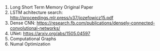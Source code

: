 1. Long Short Term Memory Original Paper
2. LSTM achitecture search: http://proceedings.mlr.press/v37/jozefowicz15.pdf
3. Dense CNN: https://research.fb.com/publications/densely-connected-convolutional-networks/ 
4. UNet: https://arxiv.org/abs/1505.04597
5. Computational Graphs 
6. Numal Optimization 
